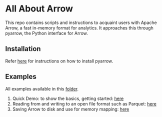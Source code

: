 # All About Arrow
This repo contains scripts and instructions to acquaint users with Apache Arrow, a fast in-memory format for analytics.  It approaches this through pyarrow, the Python interface for Arrow.

## Installation

Refer [here](./doc/Installation.md) for instructions on how to install pyarrow.

## Examples

All examples available in this [folder](/examples/).

1. Quick Demo: to show the basics, getting started:  [here](/examples/quick-demo.ipynb)
2. Reading from and writing to an open file format such as Parquet: [here](/examples/read-and-write-parquet.ipynb)
3. Saving Arrow to disk and use for memory mapping: [here](/examples/persist-arrow-to-disk-memory-map.ipynb)
